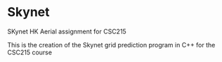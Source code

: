 # Skynet
SKynet HK Aerial assignment for CSC215

This is the creation of the Skynet grid prediction program in C++ for the CSC215 course
